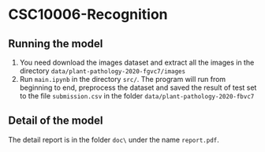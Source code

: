 # CSC10006-Recognition 

## Running the model

1. You need download the images dataset and extract all the images in the directory `data/plant-pathology-2020-fgvc7/images`
2. Run `main.ipynb` in the directory `src/`. The program will run from beginning to end, preprocess the dataset and saved the result of test set to the file `submission.csv` in the folder `data/plant-pathology-2020-fbvc7`

## Detail of the model

The detail report is in the folder `doc\` under the name `report.pdf`.